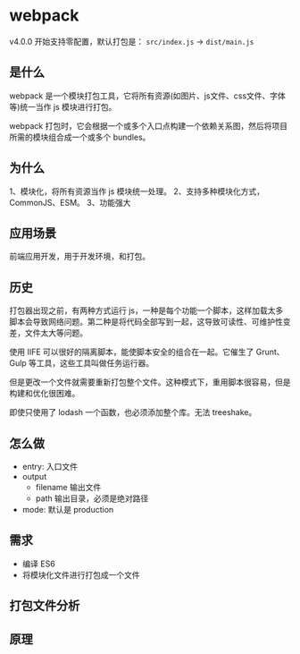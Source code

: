 # webpack

v4.0.0 开始支持零配置，默认打包是： `src/index.js` -> `dist/main.js`

## 是什么

webpack 是一个模块打包工具，它将所有资源(如图片、js文件、css文件、字体等)统一当作 js 模块进行打包。

webpack 打包时，它会根据一个或多个入口点构建一个依赖关系图，然后将项目所需的模块组合成一个或多个 bundles。

## 为什么

1、模块化，将所有资源当作 js 模块统一处理。
2、支持多种模块化方式，CommonJS、ESM。
3、功能强大

## 应用场景

前端应用开发，用于开发环境，和打包。

## 历史

打包器出现之前，有两种方式运行 js，一种是每个功能一个脚本，这样加载太多脚本会导致网络问题。第二种是将代码全部写到一起，这导致可读性、可维护性变差，文件太大等问题。

使用 IIFE 可以很好的隔离脚本，能使脚本安全的组合在一起。它催生了 Grunt、Gulp 等工具，这些工具叫做任务运行器。

但是更改一个文件就需要重新打包整个文件。这种模式下，重用脚本很容易，但是构建和优化很困难。

即使只使用了 lodash 一个函数，也必须添加整个库。无法 treeshake。

## 怎么做

- entry: 入口文件
- output
  - filename 输出文件
  - path 输出目录，必须是绝对路径
- mode:  默认是 production

## 需求

- 编译 ES6
- 将模块化文件进行打包成一个文件

## 打包文件分析

## 原理
